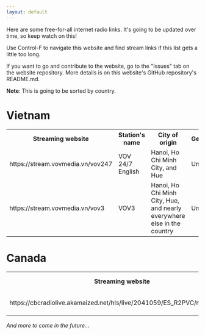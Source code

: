 ```yaml
---
layout: default
---
```


Here are some free-for-all internet radio links. It's going to be updated over time, so keep watch on this! 

Use Control-F to navigate this website and find stream links if this list gets a little too long.

If you want to go and contribute to the website, go to the "Issues" tab on the website repository. More details is on this website's GitHub repository's README.md.

**Note**: This is going to be sorted by country.

<h1>Vietnam</h1>
<table>
  <th>Streaming website</th>
  <th>Station's name</th>
  <th>City of origin</th>
  <th>Geoblocked?</th>
  <tr>
    <td>https://stream.vovmedia.vn/vov247</td>
    <td>VOV 24/7 English</td>
    <td>Hanoi, Ho Chi Minh City, and Hue</td>
    <td>Unknown</td>
  </tr>
  <tr>
    <td>https://stream.vovmedia.vn/vov3</td>
    <td>VOV3</td>
    <td>Hanoi, Ho Chi Minh City, Hue, and nearly everywhere else in the country</td>
    <td>Unknown</td>
  </tr>
</table>
<h1>Canada</h1>
<table>
  <th>Streaming website</th>
  <th>Station's name</th>
  <th>City of origin</th>
  <th>Geoblocked?</th>
  <tr>
    <td style="word-wrap: break-word">https://cbcradiolive.akamaized.net/hls/live/2041059/ES_R2PVC/master.m3u8</td>
    <td>CBC Music Vancouver</td>
    <td>Vancouver</td>
    <td>No</td>
  </tr>
</table>

*And more to come in the future...*
